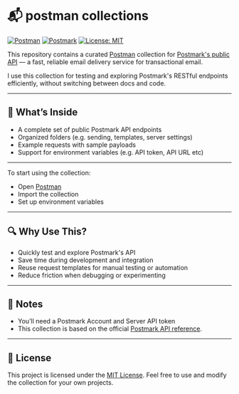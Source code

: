 # 📬 postman collections

[![Postman](https://img.shields.io/badge/tool-Postman-orange?logo=postman)](https://www.postman.com/)
[![Postmark](https://img.shields.io/badge/API-Postmark-yellow)](https://postmarkapp.com/developer)
[![License: MIT](https://img.shields.io/badge/license-MIT-blue.svg)](LICENSE.txt)

This repository contains a curated [Postman](https://www.postman.com/) collection for [Postmark's public API](https://postmarkapp.com/developer) — a fast, reliable email delivery service for transactional email.

I use this collection for testing and exploring Postmark's RESTful endpoints efficiently, without switching between docs and code.

---

## 📁 What’s Inside

- A complete set of public Postmark API endpoints
- Organized folders (e.g. sending, templates, server settings)
- Example requests with sample payloads
- Support for environment variables (e.g. API token, API URL etc)

---

To start using the collection:

- Open [Postman](https://www.postman.com/downloads/)
- Import the collection
- Set up environment variables

---

## 🔍 Why Use This?

- Quickly test and explore Postmark's API
- Save time during development and integration
- Reuse request templates for manual testing or automation
- Reduce friction when debugging or experimenting

---

## 📝 Notes

- You’ll need a Postmark Account and Server API token 
- This collection is based on the official [Postmark API reference](https://postmarkapp.com/developer/api/overview).

---

## 📜 License

This project is licensed under the [MIT License](LICENSE.txt).
Feel free to use and modify the collection for your own projects.
